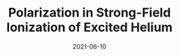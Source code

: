 ---
title: "Polarization in Strong-Field Ionization of Excited Helium"
collection: publications
permalink: " /publication/2021-06-10-Polarization in Strong-Field Ionization of Excited Helium"
date: 2021-06-10
venue: '(under review)'
paperurl: 'https://arxiv.org/abs/2106.05668'
citation: 'A. C. Bray, A. S. Maxwell, Y. Kissin, M. Ruberti, M. F. Ciappina, V. Averbukh, C. Figueira De Morisson Faria, arXiv:2106.05668 (2021)'
---